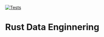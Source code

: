 [![Tests](https://github.com/xiangguand/rust-data-engineering/actions/workflows/test.yml/badge.svg)](https://github.com/xiangguand/rust-data-engineering/actions/workflows/test.yml)

# Rust Data Enginnering



